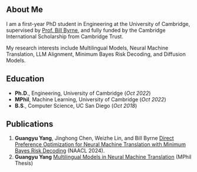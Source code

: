## About Me
I am a first-year PhD student in Engineering at the University of Cambridge, supervised by [Prof. Bill Byrne](https://sites.google.com/view/bill-byrne/home), and fully funded by the Cambridge International Scholarship from Cambridge Trust.

My research interests include Multilingual Models, Neural Machine Translation, LLM Alignment, Minimum Bayes Risk Decoding, and Diffusion Models.

## Education
- **Ph.D**., Engineering,  University of Cambridge (_Oct 2022_)
- **MPhil**, Machine Learning,  University of Cambridge (_Oct 2022_)
- **B.S**., Computer Science,  UC San Diego (_Oct 2018_)

## Publications
1. **Guangyu Yang**, Jinghong Chen, Weizhe Lin, and Bill Byrne [Direct Preference Optimization for Neural Machine Translation with Minimum Bayes Risk Decoding](https://aclanthology.org/2024.naacl-short.34/) (NAACL 2024).
2. **Guangyu Yang** [Multilingual Models in Neural Machine Translation](https://www.mlmi.eng.cam.ac.uk/files/2022_-_2023_dissertations/multilingual_models_in_neural_machine_translation.pdf) (MPhil Thesis)
